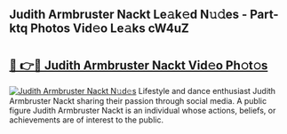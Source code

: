 ## Judith Armbruster Nackt Le𝚊k𝚎d N𝚞𝚍es - Part-ktq Photos Vid𝚎o Le𝚊ks cW4uZ

# <h2><a href="http://fb6jmy.evod.top/?m=Judith+Armbruster+Nackt">🔗 👉🔴 Judith Armbruster Nackt Vid𝚎o Ph𝚘t𝚘s</a></h2>

[![Judith Armbruster Nackt N𝚞d𝚎s](https://i.imgur.com/8V9OHl7.gif)](http://fb6jmy.evod.top/?m=Judith+Armbruster+Nackt)
Lifestyle and dance enthusiast Judith Armbruster Nackt sharing their passion through social media. A public figure Judith Armbruster Nackt is an individual whose actions, beliefs, or achievements are of interest to the public. 
